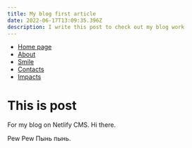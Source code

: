 ```yaml
---
title: My blog first article
date: 2022-06-17T13:09:35.396Z
description: I write this post to check out my blog work
---
```


  <nav class="hidden md:block">
    <ul class="flex-col md:flex-row xl:space-x-8 my-0 text-lg flex space-x-0 justify-center">
      <li class="px-4 hover:text-primary bg-gray-300"><a href="/">Home page</a></li>
      <li class="px-4 hover:text-primary"><a href="/pages/about.html">About</a></li>
      <li class="px-4 hover:text-primary"><a href="/pages/some.html">Smile</a></li>
      <li class="px-4 hover:text-primary"><a href="#!">Contacts</a></li>
      <li class="px-4 hover:text-primary"><a href="#!">Impacts</a></li>
    </ul>
  </nav>

# This is post

For my blog on Netlify CMS. Hi there.

Pew Pew Пынь пынь.
